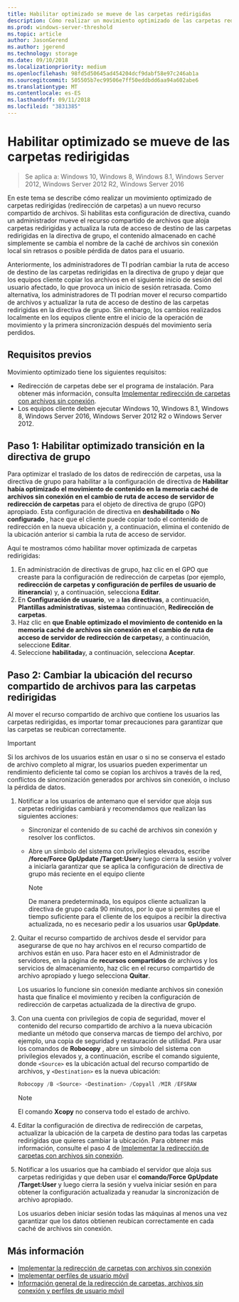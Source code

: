 ```yaml
---
title: Habilitar optimizado se mueve de las carpetas redirigidas
description: Cómo realizar un movimiento optimizado de las carpetas redirigidas a un nuevo recurso compartido de archivos.
ms.prod: windows-server-threshold
ms.topic: article
author: JasonGerend
ms.author: jgerend
ms.technology: storage
ms.date: 09/10/2018
ms.localizationpriority: medium
ms.openlocfilehash: 98fd5d50645ad454204dcf9dabf58e97c246ab1a
ms.sourcegitcommit: 505505b7ec99506e7ff50eddbdd6aa94a602abe6
ms.translationtype: MT
ms.contentlocale: es-ES
ms.lasthandoff: 09/11/2018
ms.locfileid: "3831385"
---
```

# Habilitar optimizado se mueve de las carpetas redirigidas

>Se aplica a: Windows 10, Windows 8, Windows 8.1, Windows Server 2012, Windows Server 2012 R2, Windows Server 2016

En este tema se describe cómo realizar un movimiento optimizado de carpetas redirigidas (redirección de carpetas) a un nuevo recurso compartido de archivos. Si habilitas esta configuración de directiva, cuando un administrador mueve el recurso compartido de archivos que aloja carpetas redirigidas y actualiza la ruta de acceso de destino de las carpetas redirigidas en la directiva de grupo, el contenido almacenado en caché simplemente se cambia el nombre de la caché de archivos sin conexión local sin retrasos o posible pérdida de datos para el usuario.

Anteriormente, los administradores de TI podrían cambiar la ruta de acceso de destino de las carpetas redirigidas en la directiva de grupo y dejar que los equipos cliente copiar los archivos en el siguiente inicio de sesión del usuario afectado, lo que provoca un inicio de sesión retrasada. Como alternativa, los administradores de TI podrían mover el recurso compartido de archivos y actualizar la ruta de acceso de destino de las carpetas redirigidas en la directiva de grupo. Sin embargo, los cambios realizados localmente en los equipos cliente entre el inicio de la operación de movimiento y la primera sincronización después del movimiento sería perdidos.

## Requisitos previos

Movimiento optimizado tiene los siguientes requisitos:

- Redirección de carpetas debe ser el programa de instalación. Para obtener más información, consulta [Implementar redirección de carpetas con archivos sin conexión](deploy-folder-redirection.md).
- Los equipos cliente deben ejecutar Windows 10, Windows 8.1, Windows 8, Windows Server 2016, Windows Server 2012 R2 o Windows Server 2012.

## Paso 1: Habilitar optimizado transición en la directiva de grupo

Para optimizar el traslado de los datos de redirección de carpetas, usa la directiva de grupo para habilitar a la configuración de directiva de **Habilitar había optimizado el movimiento de contenido en la memoria caché de archivos sin conexión en el cambio de ruta de acceso de servidor de redirección de carpetas** para el objeto de directiva de grupo (GPO) apropiado. Esta configuración de directiva en **deshabilitado** o **No configurado** , hace que el cliente puede copiar todo el contenido de redirección en la nueva ubicación y, a continuación, elimina el contenido de la ubicación anterior si cambia la ruta de acceso de servidor.

Aquí te mostramos cómo habilitar mover optimizada de carpetas redirigidas:

1. En administración de directivas de grupo, haz clic en el GPO que creaste para la configuración de redirección de carpetas (por ejemplo, **redirección de carpetas y configuración de perfiles de usuario de itinerancia**) y, a continuación, selecciona **Editar**.
2. En **Configuración de usuario**, ve a **las directivas**, a continuación, **Plantillas administrativas**, **sistema**a continuación, **Redirección de carpetas**.
3. Haz clic en **que Enable optimizado el movimiento de contenido en la memoria caché de archivos sin conexión en el cambio de ruta de acceso de servidor de redirección de carpetas**y, a continuación, seleccione **Editar**.
4. Seleccione **habilitada**y, a continuación, selecciona **Aceptar**.

## Paso 2: Cambiar la ubicación del recurso compartido de archivos para las carpetas redirigidas

Al mover el recurso compartido de archivo que contiene los usuarios las carpetas redirigidas, es importar tomar precauciones para garantizar que las carpetas se reubican correctamente.

>[!IMPORTANT]
>Si los archivos de los usuarios están en usar o si no se conserva el estado de archivo completo al migrar, los usuarios pueden experimentar un rendimiento deficiente tal como se copian los archivos a través de la red, conflictos de sincronización generados por archivos sin conexión, o incluso la pérdida de datos.

1. Notificar a los usuarios de antemano que el servidor que aloja sus carpetas redirigidas cambiará y recomendamos que realizan las siguientes acciones:

      - Sincronizar el contenido de su caché de archivos sin conexión y resolver los conflictos.
      - Abre un símbolo del sistema con privilegios elevados, escribe **/force/Force GpUpdate /Target:User**y luego cierra la sesión y volver a iniciarla garantizar que se aplica la configuración de directiva de grupo más reciente en el equipo cliente

        >[!NOTE]
        >De manera predeterminada, los equipos cliente actualizan la directiva de grupo cada 90 minutos, por lo que si permites que el tiempo suficiente para el cliente de los equipos a recibir la directiva actualizada, no es necesario pedir a los usuarios usar **GpUpdate**.
2. Quitar el recurso compartido de archivos desde el servidor para asegurarse de que no hay archivos en el recurso compartido de archivos están en uso. Para hacer esto en el Administrador de servidores, en la página de **recursos compartidos** de archivos y los servicios de almacenamiento, haz clic en el recurso compartido de archivo apropiado y luego selecciona **Quitar**.

    Los usuarios lo funcione sin conexión mediante archivos sin conexión hasta que finalice el movimiento y reciben la configuración de redirección de carpetas actualizada de la directiva de grupo.

3. Con una cuenta con privilegios de copia de seguridad, mover el contenido del recurso compartido de archivo a la nueva ubicación mediante un método que conserva marcas de tiempo del archivo, por ejemplo, una copia de seguridad y restauración de utilidad. Para usar los comandos de **Robocopy** , abre un símbolo del sistema con privilegios elevados y, a continuación, escribe el comando siguiente, donde ```<Source>``` es la ubicación actual del recurso compartido de archivos, y ```<Destination>``` es la nueva ubicación:

    ```PowerShell
    Robocopy /B <Source> <Destination> /Copyall /MIR /EFSRAW
    ```

    >[!NOTE]
    >El comando **Xcopy** no conserva todo el estado de archivo.
4. Editar la configuración de directiva de redirección de carpetas, actualizar la ubicación de la carpeta de destino para todas las carpetas redirigidas que quieres cambiar la ubicación. Para obtener más información, consulte el paso 4 de [Implementar la redirección de carpetas con archivos sin conexión](deploy-folder-redirection.md).
5. Notificar a los usuarios que ha cambiado el servidor que aloja sus carpetas redirigidas y que deben usar el **comando/Force GpUpdate /Target:User** y luego cierra la sesión y vuelva iniciar sesión en para obtener la configuración actualizada y reanudar la sincronización de archivo apropiado.

    Los usuarios deben iniciar sesión todas las máquinas al menos una vez garantizar que los datos obtienen reubican correctamente en cada caché de archivos sin conexión.

## Más información

* [Implementar la redirección de carpetas con archivos sin conexión](deploy-folder-redirection.md)
* [Implementar perfiles de usuario móvil](deploy-roaming-user-profiles.md)
* [Información general de la redirección de carpetas, archivos sin conexión y perfiles de usuario móvil](folder-redirection-rup-overview.md)